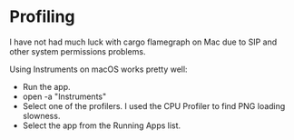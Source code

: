 


# Profiling

I have not had much luck with cargo flamegraph on Mac due to SIP and other
system permissions problems.

Using Instruments on macOS works pretty well:
- Run the app.
- open -a "Instruments"
- Select one of the profilers. I used the CPU Profiler to find PNG loading
  slowness.
- Select the app from the Running Apps list.




